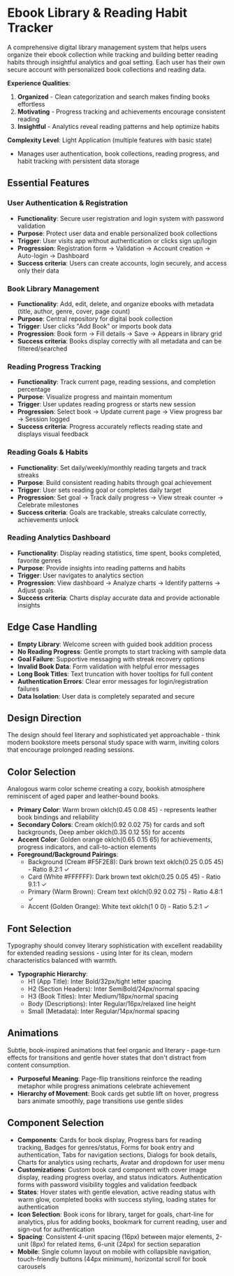 # Ebook Library & Reading Habit Tracker

A comprehensive digital library management system that helps users organize their ebook collection while tracking and building better reading habits through insightful analytics and goal setting. Each user has their own secure account with personalized book collections and reading data.

**Experience Qualities**:
1. **Organized** - Clean categorization and search makes finding books effortless
2. **Motivating** - Progress tracking and achievements encourage consistent reading
3. **Insightful** - Analytics reveal reading patterns and help optimize habits

**Complexity Level**: Light Application (multiple features with basic state)
- Manages user authentication, book collections, reading progress, and habit tracking with persistent data storage

## Essential Features

### User Authentication & Registration
- **Functionality**: Secure user registration and login system with password validation
- **Purpose**: Protect user data and enable personalized book collections
- **Trigger**: User visits app without authentication or clicks sign up/login
- **Progression**: Registration form → Validation → Account creation → Auto-login → Dashboard
- **Success criteria**: Users can create accounts, login securely, and access only their data

### Book Library Management
- **Functionality**: Add, edit, delete, and organize ebooks with metadata (title, author, genre, cover, page count)
- **Purpose**: Central repository for digital book collection
- **Trigger**: User clicks "Add Book" or imports book data
- **Progression**: Book form → Fill details → Save → Appears in library grid
- **Success criteria**: Books display correctly with all metadata and can be filtered/searched

### Reading Progress Tracking
- **Functionality**: Track current page, reading sessions, and completion percentage
- **Purpose**: Visualize progress and maintain momentum
- **Trigger**: User updates reading progress or starts new session
- **Progression**: Select book → Update current page → View progress bar → Session logged
- **Success criteria**: Progress accurately reflects reading state and displays visual feedback

### Reading Goals & Habits
- **Functionality**: Set daily/weekly/monthly reading targets and track streaks
- **Purpose**: Build consistent reading habits through goal achievement
- **Trigger**: User sets reading goal or completes daily target
- **Progression**: Set goal → Track daily progress → View streak counter → Celebrate milestones
- **Success criteria**: Goals are trackable, streaks calculate correctly, achievements unlock

### Reading Analytics Dashboard
- **Functionality**: Display reading statistics, time spent, books completed, favorite genres
- **Purpose**: Provide insights into reading patterns and habits
- **Trigger**: User navigates to analytics section
- **Progression**: View dashboard → Analyze charts → Identify patterns → Adjust goals
- **Success criteria**: Charts display accurate data and provide actionable insights

## Edge Case Handling
- **Empty Library**: Welcome screen with guided book addition process
- **No Reading Progress**: Gentle prompts to start tracking with sample data
- **Goal Failure**: Supportive messaging with streak recovery options
- **Invalid Book Data**: Form validation with helpful error messages
- **Long Book Titles**: Text truncation with hover tooltips for full content
- **Authentication Errors**: Clear error messages for login/registration failures
- **Data Isolation**: User data is completely separated and secure

## Design Direction
The design should feel literary and sophisticated yet approachable - think modern bookstore meets personal study space with warm, inviting colors that encourage prolonged reading sessions.

## Color Selection
Analogous warm color scheme creating a cozy, bookish atmosphere reminiscent of aged paper and leather-bound books.

- **Primary Color**: Warm brown oklch(0.45 0.08 45) - represents leather book bindings and reliability
- **Secondary Colors**: Cream oklch(0.92 0.02 75) for cards and soft backgrounds, Deep amber oklch(0.35 0.12 55) for accents
- **Accent Color**: Golden orange oklch(0.65 0.15 65) for achievements, progress indicators, and call-to-action elements
- **Foreground/Background Pairings**: 
  - Background (Cream #F5F2E8): Dark brown text oklch(0.25 0.05 45) - Ratio 8.2:1 ✓
  - Card (White #FFFFFF): Dark brown text oklch(0.25 0.05 45) - Ratio 9.1:1 ✓
  - Primary (Warm Brown): Cream text oklch(0.92 0.02 75) - Ratio 4.8:1 ✓
  - Accent (Golden Orange): White text oklch(1 0 0) - Ratio 5.2:1 ✓

## Font Selection
Typography should convey literary sophistication with excellent readability for extended reading sessions - using Inter for its clean, modern characteristics balanced with warmth.

- **Typographic Hierarchy**: 
  - H1 (App Title): Inter Bold/32px/tight letter spacing
  - H2 (Section Headers): Inter SemiBold/24px/normal spacing  
  - H3 (Book Titles): Inter Medium/18px/normal spacing
  - Body (Descriptions): Inter Regular/16px/relaxed line height
  - Small (Metadata): Inter Regular/14px/normal spacing

## Animations
Subtle, book-inspired animations that feel organic and literary - page-turn effects for transitions and gentle hover states that don't distract from content consumption.

- **Purposeful Meaning**: Page-flip transitions reinforce the reading metaphor while progress animations celebrate achievement
- **Hierarchy of Movement**: Book cards get subtle lift on hover, progress bars animate smoothly, page transitions use gentle slides

## Component Selection
- **Components**: Cards for book display, Progress bars for reading tracking, Badges for genres/status, Forms for book entry and authentication, Tabs for navigation sections, Dialogs for book details, Charts for analytics using recharts, Avatar and dropdown for user menu
- **Customizations**: Custom book card component with cover image display, reading progress overlay, and status indicators. Authentication forms with password visibility toggles and validation feedback
- **States**: Hover states with gentle elevation, active reading status with warm glow, completed books with success styling, loading states for authentication
- **Icon Selection**: Book icons for library, target for goals, chart-line for analytics, plus for adding books, bookmark for current reading, user and sign-out for authentication
- **Spacing**: Consistent 4-unit spacing (16px) between major elements, 2-unit (8px) for related items, 6-unit (24px) for section separation
- **Mobile**: Single column layout on mobile with collapsible navigation, touch-friendly buttons (44px minimum), horizontal scroll for book carousels